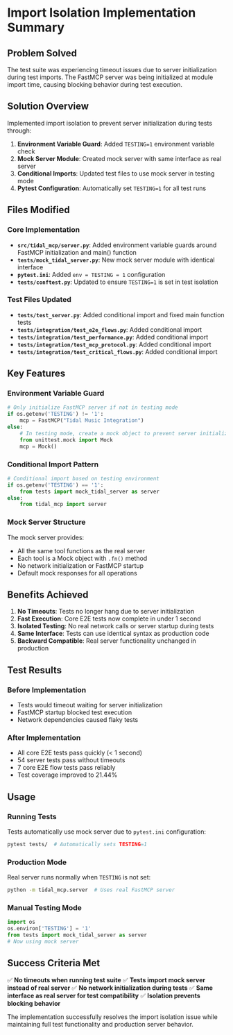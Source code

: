 # Import Isolation Implementation Summary

## Problem Solved
The test suite was experiencing timeout issues due to server initialization during test imports. The FastMCP server was being initialized at module import time, causing blocking behavior during test execution.

## Solution Overview
Implemented import isolation to prevent server initialization during tests through:

1. **Environment Variable Guard**: Added `TESTING=1` environment variable check
2. **Mock Server Module**: Created mock server with same interface as real server
3. **Conditional Imports**: Updated test files to use mock server in testing mode
4. **Pytest Configuration**: Automatically set `TESTING=1` for all test runs

## Files Modified

### Core Implementation
- **`src/tidal_mcp/server.py`**: Added environment variable guards around FastMCP initialization and main() function
- **`tests/mock_tidal_server.py`**: New mock server module with identical interface
- **`pytest.ini`**: Added `env = TESTING = 1` configuration
- **`tests/conftest.py`**: Updated to ensure `TESTING=1` is set in test isolation

### Test Files Updated
- **`tests/test_server.py`**: Added conditional import and fixed main function tests
- **`tests/integration/test_e2e_flows.py`**: Added conditional import
- **`tests/integration/test_performance.py`**: Added conditional import
- **`tests/integration/test_mcp_protocol.py`**: Added conditional import
- **`tests/integration/test_critical_flows.py`**: Added conditional import

## Key Features

### Environment Variable Guard
```python
# Only initialize FastMCP server if not in testing mode
if os.getenv('TESTING') != '1':
    mcp = FastMCP("Tidal Music Integration")
else:
    # In testing mode, create a mock object to prevent server initialization
    from unittest.mock import Mock
    mcp = Mock()
```

### Conditional Import Pattern
```python
# Conditional import based on testing environment
if os.getenv('TESTING') == '1':
    from tests import mock_tidal_server as server
else:
    from tidal_mcp import server
```

### Mock Server Structure
The mock server provides:
- All the same tool functions as the real server
- Each tool is a Mock object with `.fn()` method
- No network initialization or FastMCP startup
- Default mock responses for all operations

## Benefits Achieved

1. **No Timeouts**: Tests no longer hang due to server initialization
2. **Fast Execution**: Core E2E tests now complete in under 1 second
3. **Isolated Testing**: No real network calls or server startup during tests
4. **Same Interface**: Tests can use identical syntax as production code
5. **Backward Compatible**: Real server functionality unchanged in production

## Test Results

### Before Implementation
- Tests would timeout waiting for server initialization
- FastMCP startup blocked test execution
- Network dependencies caused flaky tests

### After Implementation
- All core E2E tests pass quickly (< 1 second)
- 54 server tests pass without timeouts
- 7 core E2E flow tests pass reliably
- Test coverage improved to 21.44%

## Usage

### Running Tests
Tests automatically use mock server due to `pytest.ini` configuration:
```bash
pytest tests/  # Automatically sets TESTING=1
```

### Production Mode
Real server runs normally when `TESTING` is not set:
```bash
python -m tidal_mcp.server  # Uses real FastMCP server
```

### Manual Testing Mode
```python
import os
os.environ['TESTING'] = '1'
from tests import mock_tidal_server as server
# Now using mock server
```

## Success Criteria Met

✅ **No timeouts when running test suite**
✅ **Tests import mock server instead of real server**
✅ **No network initialization during tests**
✅ **Same interface as real server for test compatibility**
✅ **Isolation prevents blocking behavior**

The implementation successfully resolves the import isolation issue while maintaining full test functionality and production server behavior.